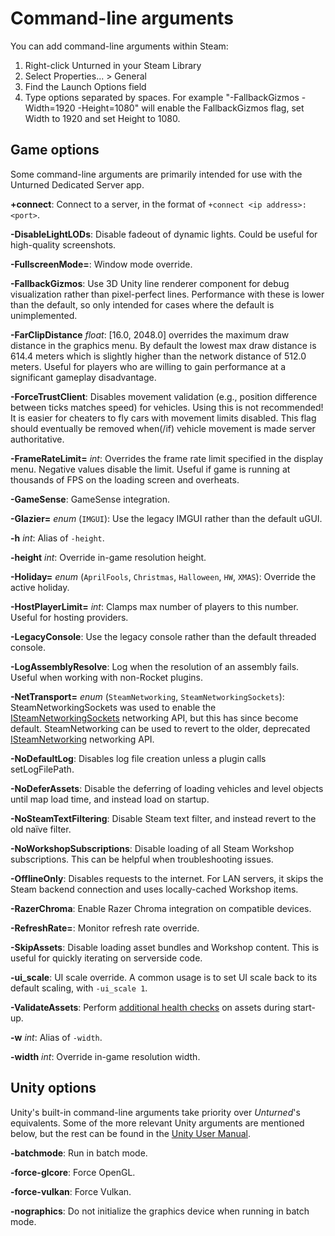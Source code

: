Command-line arguments
======================

You can add command-line arguments within Steam:
1. Right-click Unturned in your Steam Library
2. Select Properties... > General
3. Find the Launch Options field
4. Type options separated by spaces. For example "-FallbackGizmos -Width=1920 -Height=1080" will enable the FallbackGizmos flag, set Width to 1920 and set Height to 1080.

Game options
------------

Some command-line arguments are primarily intended for use with the Unturned Dedicated Server app.

**+connect**: Connect to a server, in the format of `+connect <ip address>:<port>`.

**-DisableLightLODs**: Disable fadeout of dynamic lights. Could be useful for high-quality screenshots.

**-FullscreenMode=**: Window mode override.

**-FallbackGizmos**: Use 3D Unity line renderer component for debug visualization rather than pixel-perfect lines. Performance with these is lower than the default, so only intended for cases where the default is unimplemented.

**-FarClipDistance** *float*: [16.0, 2048.0] overrides the maximum draw distance in the graphics menu. By default the lowest max draw distance is 614.4 meters which is slightly higher than the network distance of 512.0 meters. Useful for players who are willing to gain performance at a significant gameplay disadvantage.

**-ForceTrustClient**: Disables movement validation (e.g., position difference between ticks matches speed) for vehicles. Using this is not recommended! It is easier for cheaters to fly cars with movement limits disabled. This flag should eventually be removed when(/if) vehicle movement is made server authoritative.

**-FrameRateLimit=** *int*: Overrides the frame rate limit specified in the display menu. Negative values disable the limit. Useful if game is running at thousands of FPS on the loading screen and overheats.

**-GameSense**: GameSense integration.

**-Glazier=** *enum* (`IMGUI`): Use the legacy IMGUI rather than the default uGUI.

**-h** *int*: Alias of `-height`.

**-height** *int*: Override in-game resolution height.

**-Holiday=** *enum* (`AprilFools`, `Christmas`, `Halloween`, `HW`, `XMAS`): Override the active holiday.

**-HostPlayerLimit=** *int*: Clamps max number of players to this number. Useful for hosting providers.

**-LegacyConsole**: Use the legacy console rather than the default threaded console.

**-LogAssemblyResolve**: Log when the resolution of an assembly fails. Useful when working with non-Rocket plugins.

**-NetTransport=** *enum* (`SteamNetworking`, `SteamNetworkingSockets`): SteamNetworkingSockets was used to enable the [ISteamNetworkingSockets](https://partner.steamgames.com/doc/api/ISteamNetworkingSockets) networking API, but this has since become default. SteamNetworking can be used to revert to the older, deprecated [ISteamNetworking](https://partner.steamgames.com/doc/api/ISteamNetworking) networking API.

**-NoDefaultLog**: Disables log file creation unless a plugin calls setLogFilePath.

**-NoDeferAssets**: Disable the deferring of loading vehicles and level objects until map load time, and instead load on startup.

**-NoSteamTextFiltering**: Disable Steam text filter, and instead revert to the old naïve filter.

**-NoWorkshopSubscriptions**: Disable loading of all Steam Workshop subscriptions. This can be helpful when troubleshooting issues.

**-OfflineOnly**: Disables requests to the internet. For LAN servers, it skips the Steam backend connection and uses locally-cached Workshop items.

**-RazerChroma**: Enable Razer Chroma integration on compatible devices.

**-RefreshRate=**: Monitor refresh rate override.

**-SkipAssets**: Disable loading asset bundles and Workshop content. This is useful for quickly iterating on serverside code.

**-ui_scale**: UI scale override. A common usage is to set UI scale back to its default scaling, with `-ui_scale 1`.

**-ValidateAssets**: Perform [additional health checks](AssetValidation.md) on assets during start-up.

**-w** *int*: Alias of `-width`.

**-width** *int*: Override in-game resolution width.

Unity options
-------------

Unity's built-in command-line arguments take priority over *Unturned*'s equivalents. Some of the more relevant Unity arguments are mentioned below, but the rest can be found in the [Unity User Manual](https://docs.unity3d.com/2019.4/Documentation/Manual/CommandLineArguments.html).

**-batchmode**: Run in batch mode.

**-force-glcore**: Force OpenGL.

**-force-vulkan**: Force Vulkan.

**-nographics**: Do not initialize the graphics device when running in batch mode.
